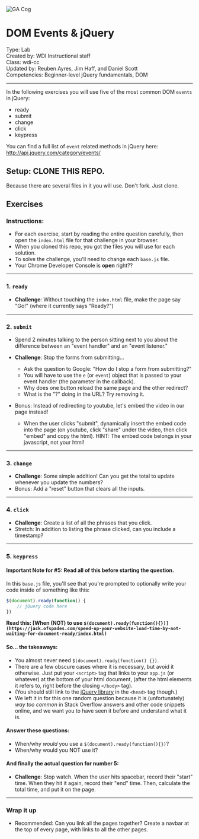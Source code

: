 ![GA Cog](https://camo.githubusercontent.com/6ce15b81c1f06d716d753a61f5db22375fa684da/68747470733a2f2f67612d646173682e73332e616d617a6f6e6177732e636f6d2f70726f64756374696f6e2f6173736574732f6c6f676f2d39663838616536633963333837313639306533333238306663663535376633332e706e67)

# DOM Events & jQuery

Type: Lab<br>
Created by: WDI Instructional staff<br>
Class: wdi-cc<br>
Updated by: Reuben Ayres, Jim Haff, and Daniel Scott<br>
Competencies: Beginner-level jQuery fundamentals, DOM

---

In the following exercises you will use five of the most common DOM `events` in jQuery:
- ready
- submit
- change
- click
- keypress

You can find a full list of `event` related methods in jQuery here: http://api.jquery.com/category/events/


## Setup: CLONE THIS REPO.

Because there are several files in it you will use.  Don't fork. Just clone.

## Exercises

### Instructions:

* For each exercise, start by reading the entire question carefully, then open the `index.html` file for that challenge in your browser.
* When you cloned this repo, you got the files you will use for each solution.
* To solve the challenge, you'll need to change each `base.js` file.
* Your Chrome Developer Console is **open** right??

---

### 1. `ready`

- **Challenge**: Without touching the `index.html` file, make the page say "Go!" (where it currently says "Ready?")

---

### 2. `submit`

* Spend 2 minutes talking to the person sitting next to you about the difference between an "event handler" and an "event listener."

- **Challenge**: Stop the forms from submitting...
    + Ask the question to Google: "How do I stop a form from submitting?"
    + You will have to use the `e` (or `event`) object that is passed to your event handler (the parameter in the callback).
    + Why does one button reload the same page and the other redirect?
    + What is the "?" doing in the URL? Try removing it.
    
- Bonus: Instead of redirecting to youtube, let's embed the video in our page instead!
    +  When the user clicks "submit", dynamically insert the embed code into the page (on youtube, click "share" under the video, then click "embed" and copy the html). HINT: The embed code belongs in your javascript, not your html!

---

### 3. `change`
- **Challenge**: Some simple addition! Can you get the total to update whenever you update the numbers?
- Bonus: Add a "reset" button that clears all the inputs.

---

### 4. `click`

- **Challenge**: Create a list of all the phrases that you click.
- Stretch: In addition to listing the phrase clicked, can you include a timestamp?

---

### 5. `keypress`

#### Important Note for #5: Read all of this before starting the question. 

In this `base.js` file, you'll see that you're prompted to optionally write your code inside of something like this:

```javascript
$(document).ready(function() {
    // jQuery code here
})
```

**Read this: [When (NOT) to use `$(document).ready(function(){})](https://jack.ofspades.com/speed-up-your-website-load-time-by-not-waiting-for-document-ready/index.html)`**


#### So... the takeaways:

* You almost never need `$(document).ready(function() {})`.
* There are a few obscure cases where it is necessary, but avoid it otherwise. Just put your `<script>` tag that links to your `app.js` (or whatever) at the bottom of your html document, (after the html elements it refers to, right before the closing `</body>` tag).
* (You should still link to the [jQuery library](https://cdnjs.com/libraries/jquery/3.3.1) in the `<head>` tag though.)
* We left it in for this one random question because it is (unfortunately) _way too common_ in Stack Overflow answers and other code snippets online, and we want you to have seen it before and understand what it is.

####  Answer these questions:
* When/why _would_ you use a `$(document).ready(function(){})`?
* When/why would you NOT use it?

#### And finally the actual question for number 5: 
- **Challenge**: Stop watch. When the user hits spacebar, record their "start" time. When they  hit it again, record their "end" time. Then, calculate the total time, and put it on the page.


---

### Wrap it up
- Recommended: Can you link all the pages together? Create a navbar at the top of every page, with links to all the other pages.
